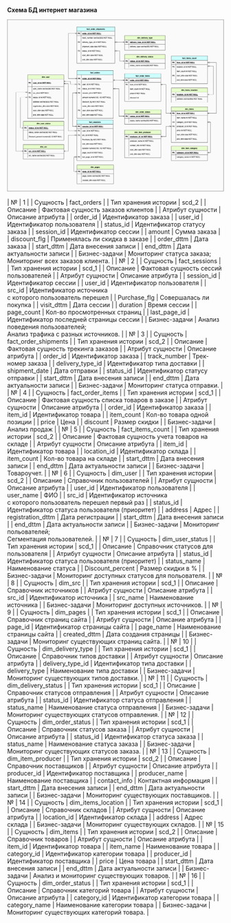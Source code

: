 ﻿**Схема БД интернет магазина**

![Image alt](https://github.com/dmatwe/projects/blob/main/OTUS_BD/1.%20Проектирование%20БД%20/схема.png)



| №                    | 1                                                                      |
| Сущность             | fact_orders                                                            |
| Тип хранения истории | scd_2                                                                  |
| Описание             | Фактовая сущность заказов клиентов                                     |
| Атрибут сущности     | Описание атрибута                                                      |
| order_id             | Идентификатор заказа                                                   |
| user_id              | Идентификатор пользователя                                             |
| status_id            | Идентификатор статусу заказа                                           |
| session_id           | Идентификатор сессии                                                   |
| amount               | Сумма заказа                                                           |
| discount_flg         | Применялась ли скидка в заказе                                         |
| order_dttm           | Дата заказа                                                            |
| start_dttm           | Дата внесения записи                                                   |
| end_dttm             | Дата актуальности записи                                               |
| Бизнес-задачи        | Мониторинг статуса заказа;<br>Мониторинг всех заказов клиента.         |
| №                    | 2                                                                      |
| Сущность             | fact_sessions                                                          |
| Тип хранения истории | scd_1                                                                  |
| Описание             | Фактовая сущность сессий пользователей                                 |
| Атрибут сущности     | Описание атрибута                                                      |
| session_id           | Идентификатор сессии                                                   |
| user_id              | Идентификатор пользователя                                             |
| src_id               | Идентификатор источника<br>с которого пользователь перешел             |
| Purchase_flg         | Совершалась ли покупка                                                 |
| visit_dttm           | Дата сессии                                                            |
| duration             | Время сессии                                                           |
| page_count           | Кол-во просмотренных страниц                                           |
| last_page_id         | Идентификатор последней страницы сессии                                |
| Бизнес-задачи        | Анализ поведения пользователей;<br>Анализ трафика с разных источников. |
| №                    | 3                                                                      |
| Сущность             | fact_order_shipments                                                   |
| Тип хранения истории | scd_2                                                                  |
| Описание             | Фактовая сущность трекинга заказов                                     |
| Атрибут сущности     | Описание атрибута                                                      |
| order_id             | Идентификатор заказа                                                   |
| track_number         | Трек-номер заказа                                                      |
| delivery_type_id     | Идентификатор типа доставки                                            |
| shipment_date        | Дата отправки                                                          |
| status_id            | Идентификатор статусу отправки                                         |
| start_dttm           | Дата внесения записи                                                   |
| end_dttm             | Дата актуальности записи                                               |
| Бизнес-задачи        | Мониторинг статуса отправки.                                           |
| №                    | 4                                                                      |
| Сущность             | fact_order_items                                                       |
| Тип хранения истории | scd_1                                                                  |
| Описание             | Фактовая сущность списка товаров в заказе                              |
| Атрибут сущности     | Описание атрибута                                                      |
| order_id             | Идентификатор заказа                                                   |
| item_id              | Идентификатор товара                                                   |
| item_count           | Кол-во товара одной позиции                                            |
| price                | Цена                                                                   |
| discount             | Размер скидки                                                          |
| Бизнес-задачи        | Анализ продаж                                                          |
| №                    | 5                                                                      |
| Сущность             | fact_items_count                                                       |
| Тип хранения истории | scd_2                                                                  |
| Описание             | Фактовая сущность учета товаров на складе                              |
| Атрибут сущности     | Описание атрибута                                                      |
| item_id              | Идентификатор товара                                                   |
| location_id          | Идентификатор склада                                                   |
| item_count           | Кол-во товара на складе                                                |
| start_dttm           | Дата внесения записи                                                   |
| end_dttm             | Дата актуальности записи                                               |
| Бизнес-задачи        | Товароучет.                                                            |
| №                    | 6                                                                      |
| Сущность             | dim_user                                                               |
| Тип хранения истории | scd_2                                                                  |
| Описание             | Справочник пользователей                                               |
| Атрибут сущности     | Описание атрибута                                                      |
| user_id              | Идентификатор пользователя                                             |
| user_name            | ФИО                                                                    |
| src_id               | Идентификатор источника<br>с которого пользователь перешел первый раз  |
| status_id            | Идентификатор cтатуса пользователя (приоритет)                         |
| address              | Адрес                                                                  |
| registration_dttm    | Дата регистрации                                                       |
| start_dttm           | Дата внесения записи                                                   |
| end_dttm             | Дата актуальности записи                                               |
| Бизнес-задачи        | Мониторинг польователей;<br>Сегментация пользователей.                 |
| №                    | 7                                                                      |
| Сущность             | dim_user_status                                                        |
| Тип хранения истории | scd_1                                                                  |
| Описание             | Справочник статусов для пользователя                                   |
| Атрибут сущности     | Описание атрибута                                                      |
| status_id            | Идентификатор cтатуса пользователя (приоритет)                         |
| status_name          | Наименование статуса                                                   |
| Discount_percent     | Размер скидки в %                                                      |
| Бизнес-задачи        | Мониторинг доступных статусов для польователя.                         |
| №                    | 8                                                                      |
| Сущность             | dim_src                                                                |
| Тип хранения истории | scd_1                                                                  |
| Описание             | Справочник источников                                                  |
| Атрибут сущности     | Описание атрибута                                                      |
| src_id               | Идентификатор источника                                                |
| src_name             | Наименование источника                                                 |
| Бизнес-задачи        | Мониторинг доступных источников.                                       |
| №                    | 9                                                                      |
| Сущность             | dim_pages                                                              |
| Тип хранения истории | scd_1                                                                  |
| Описание             | Справочник страниц сайта                                               |
| Атрибут сущности     | Описание атрибута                                                      |
| page_id              | Идентификатор страницы сайта                                           |
| page_name            | Наименование страницы сайта                                            |
| created_dttm         | Дата создания страницы                                                 |
| Бизнес-задачи        | Мониторинг существующих страниц сайта.                                 |
| №                    | 10                                                                     |
| Сущность             | dim_delivery_type                                                      |
| Тип хранения истории | scd_1                                                                  |
| Описание             | Справочник типов доставки                                              |
| Атрибут сущности     | Описание атрибута                                                      |
| delivery_type_id     | Идентификатор типа доставки                                            |
| delivery_type        | Наименование типа доставки                                             |
| Бизнес-задачи        | Мониторинг существующих типов доставки.                                |
| №                    | 11                                                                     |
| Сущность             | dim_delivery_status                                                    |
| Тип хранения истории | scd_1                                                                  |
| Описание             | Справочник статусов отправления                                        |
| Атрибут сущности     | Описание атрибута                                                      |
| status_id            | Идентификатор статуса отправления                                      |
| status_name          | Наименование статуса отправления                                       |
| Бизнес-задачи        | Мониторинг существующих статусов отправления.                          |
| №                    | 12                                                                     |
| Сущность             | dim_order_status                                                       |
| Тип хранения истории | scd_1                                                                  |
| Описание             | Справочник статусов заказа                                             |
| Атрибут сущности     | Описание атрибута                                                      |
| status_id            | Идентификатор статуса заказа                                           |
| status_name          | Наименование статуса заказа                                            |
| Бизнес-задачи        | Мониторинг существующих статусов заказа.                               |
| №                    | 13                                                                     |
| Сущность             | dim_item_producer                                                      |
| Тип хранения истории | scd_2                                                                  |
| Описание             | Справочник поставщиков                                                 |
| Атрибут сущности     | Описание атрибута                                                      |
| producer_id          | Идентификатор поставщика                                               |
| producer_name        | Наименование поставщика                                                |
| contact_info         | Контактная информация                                                  |
| start_dttm           | Дата внесения записи                                                   |
| end_dttm             | Дата актуальности записи                                               |
| Бизнес-задачи        | Мониторинг существующих поставщиков.                                   |
| №                    | 14                                                                     |
| Сущность             | dim_items_location                                                     |
| Тип хранения истории | scd_1                                                                  |
| Описание             | Справочник складов                                                     |
| Атрибут сущности     | Описание атрибута                                                      |
| location_id          | Идентификатор склада                                                   |
| address              | Адрес склада                                                           |
| Бизнес-задачи        | Мониторинг существующих складов.                                       |
| №                    | 15                                                                     |
| Сущность             | dim_items                                                              |
| Тип хранения истории | scd_2                                                                  |
| Описание             | Справочник товаров                                                     |
| Атрибут сущности     | Описание атрибута                                                      |
| item_id              | Идентификатор товара                                                   |
| item_name            | Наименование товара                                                    |
| category_id          | Идентификатор категории товара                                         |
| producer_id          | Идентификатор поставщика                                               |
| price                | Цена товара                                                            |
| start_dttm           | Дата внесения записи                                                   |
| end_dttm             | Дата актуальности записи                                               |
| Бизнес-задачи        | Анализ и мониторинг существующих товаров.                              |
| №                    | 16                                                                     |
| Сущность             | dim_order_status                                                       |
| Тип хранения истории | scd_1                                                                  |
| Описание             | Справочник категорий товара                                            |
| Атрибут сущности     | Описание атрибута                                                      |
| category_id          | Идентификатор категории товара                                         |
| category_name        | Наименование категории товара                                          |
| Бизнес-задачи        | Мониторинг существующих категорий товара.                              |